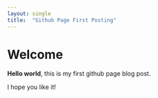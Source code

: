 ```yaml
---
layout: single
title:  "Github Page First Posting"
---
```


# Welcome

**Hello world**, this is my first github page blog post.

I hope you like it!
